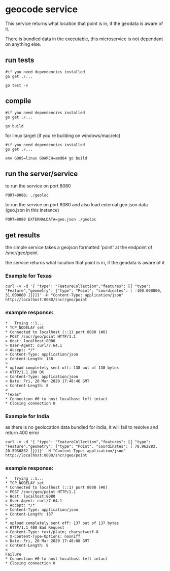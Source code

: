 # geocode service

This service returns what location that point is in, if the geodata is aware of it.

There is bundled data in the executable, this microservice is not dependant on anything else.

## run tests

```
#if you need dependencies installed
go get ./...

go test -v
```

## compile

```
#if you need dependencies installed
go get ./...

go build
```

for linux target (if you're building on windows/mac/etc)

```
#if you need dependencies installed
go get ./...

env GOOS=linux GOARCH=amd64 go build
```

## run the server/service

to run the service on port 8080
```
PORT=8080; ./geoloc
```

to run the service on port 8080 and also load external geo json data (geo.json in this instance)
```
PORT=8080 EXTERNALDATA=geo.json ./geoloc 
```

## get results

the simple service takes a geojson formatted 'point' at the endpoint of /sncr/geo/point

the service returns what location that point is in, if the geodata is aware of it

### Example for Texas

```
curl -v -d '{ "type": "FeatureCollection","features": [{ "type": "Feature","geometry": {"type": "Point", "coordinates": [ -100.000000, 31.000000 ]}}]}' -H "Content-Type: application/json" http://localhost:8080/sncr/geo/point
```

### example response:

```
*   Trying ::1...
* TCP_NODELAY set
* Connected to localhost (::1) port 8080 (#0)
> POST /sncr/geo/point HTTP/1.1
> Host: localhost:8080
> User-Agent: curl/7.64.1
> Accept: */*
> Content-Type: application/json
> Content-Length: 138
> 
* upload completely sent off: 138 out of 138 bytes
< HTTP/1.1 200 OK
< Content-Type: application/json
< Date: Fri, 20 Mar 2020 17:48:46 GMT
< Content-Length: 8
< 
"Texas"
* Connection #0 to host localhost left intact
* Closing connection 0
```

### Example for India

as there is no geolocation data bundled for india, it will fail to resolve and return 400 error

```
curl -v -d '{ "type": "FeatureCollection","features": [{ "type": "Feature","geometry": {"type": "Point", "coordinates": [ 78.962883, 20.5936832 ]}}]}' -H "Content-Type: application/json" http://localhost:8080/sncr/geo/point
```

### example response:

```
*   Trying ::1...
* TCP_NODELAY set
* Connected to localhost (::1) port 8080 (#0)
> POST /sncr/geo/point HTTP/1.1
> Host: localhost:8080
> User-Agent: curl/7.64.1
> Accept: */*
> Content-Type: application/json
> Content-Length: 137
> 
* upload completely sent off: 137 out of 137 bytes
< HTTP/1.1 400 Bad Request
< Content-Type: text/plain; charset=utf-8
< X-Content-Type-Options: nosniff
< Date: Fri, 20 Mar 2020 17:48:08 GMT
< Content-Length: 8
< 
Failure
* Connection #0 to host localhost left intact
* Closing connection 0
```
